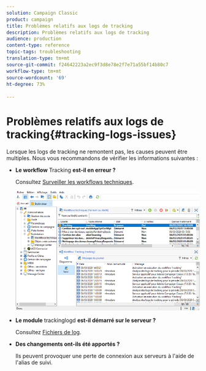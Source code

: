 ```yaml
---
solution: Campaign Classic
product: campaign
title: Problèmes relatifs aux logs de tracking
description: Problèmes relatifs aux logs de tracking
audience: production
content-type: reference
topic-tags: troubleshooting
translation-type: tm+mt
source-git-commit: f24642223a2ec9f3d8e78e2f7e71a55bf14b80c7
workflow-type: tm+mt
source-wordcount: '69'
ht-degree: 73%

---
```



# Problèmes relatifs aux logs de tracking{#tracking-logs-issues}

Lorsque les logs de tracking ne remontent pas, les causes peuvent être multiples. Nous vous recommandons de vérifier les informations suivantes :

* **Le workflow** Tracking **est-il en erreur ?**

   Consultez [Surveiller les workflows techniques](../../workflow/using/monitoring-technical-workflows.md).

   ![](assets/tracking_scheduled_task.png)

* **Le module** trackinglogd **est-il démarré sur le serveur ?**

   Consultez [Fichiers de log](../../production/using/log-files.md).

* **Des changements ont-ils été apportés ?**

   Ils peuvent provoquer une perte de connexion aux serveurs à l&#39;aide de l&#39;alias de suivi.
